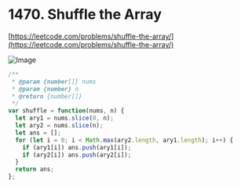 # 1470. Shuffle the Array

[https://leetcode.com/problems/shuffle-the-array/](https://leetcode.com/problems/shuffle-the-array/)

![Image](https://i.imgur.com/IcVsBjf.png)

```javascript
/**
 * @param {number[]} nums
 * @param {number} n
 * @return {number[]}
 */
var shuffle = function(nums, n) {
  let ary1 = nums.slice(0, n);
  let ary2 = nums.slice(n);
  let ans = [];
  for (let i = 0; i < Math.max(ary2.length, ary1.length); i++) {
    if (ary1[i]) ans.push(ary1[i]);
    if (ary2[i]) ans.push(ary2[i]);
  }
  return ans;
};
```
